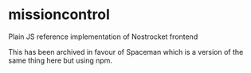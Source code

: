 # missioncontrol
Plain JS reference implementation of Nostrocket frontend

This has been archived in favour of Spaceman which is a version of the same thing here but using npm.
